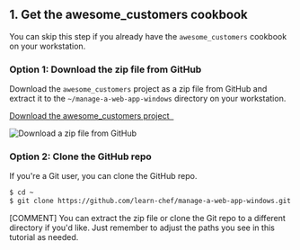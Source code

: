 ## 1. Get the awesome_customers cookbook

You can skip this step if you already have the `awesome_customers` cookbook on your workstation.

### Option 1: Download the zip file from GitHub

Download the `awesome_customers` project as a zip file from GitHub and extract it to the <code class="file-path">~/manage-a-web-app-windows</code> directory on your workstation.

<a class='accent-button radius' href='https://github.com/learn-chef/manage-a-web-app-windows' target='_blank'>Download the awesome_customers project&nbsp;&nbsp;<i class='fa fa-external-link'></i></a>

![Download a zip file from GitHub](tutorials/github-zip.png)

### Option 2: Clone the GitHub repo

If you're a Git user, you can clone the GitHub repo.

```bash
$ cd ~
$ git clone https://github.com/learn-chef/manage-a-web-app-windows.git
```

[COMMENT] You can extract the zip file or clone the Git repo to a different directory if you'd like. Just remember to adjust the paths you see in this tutorial as needed.
